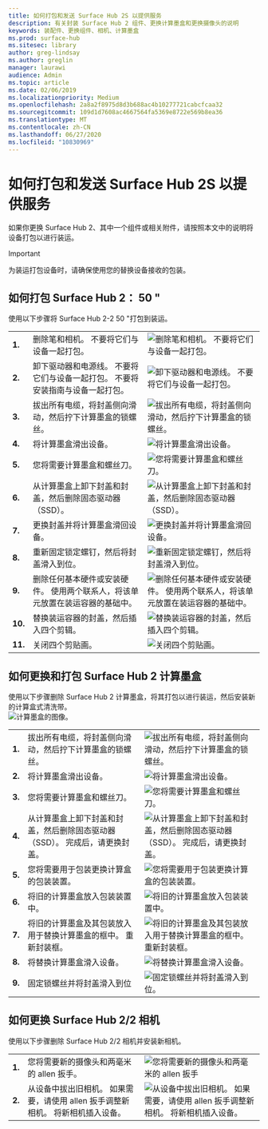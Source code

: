 ```yaml
---
title: 如何打包和发送 Surface Hub 2S 以提供服务
description: 有关封装 Surface Hub 2 组件、更换计算墨盒和更换摄像头的说明
keywords: 装配件、更换组件、相机、计算墨盒
ms.prod: surface-hub
ms.sitesec: library
author: greg-lindsay
ms.author: greglin
manager: laurawi
audience: Admin
ms.topic: article
ms.date: 02/06/2019
ms.localizationpriority: Medium
ms.openlocfilehash: 2a8a2f8975d8d3b688ac4b10277721cabcfcaa32
ms.sourcegitcommit: 109d1d7608ac4667564fa5369e8722e569b8ea36
ms.translationtype: MT
ms.contentlocale: zh-CN
ms.lasthandoff: 06/27/2020
ms.locfileid: "10830969"
---
```

# 如何打包和发送 Surface Hub 2S 以提供服务

如果你更换 Surface Hub 2、其中一个组件或相关附件，请按照本文中的说明将设备打包以进行装运。 

>[!IMPORTANT]  
>为装运打包设备时，请确保使用您的替换设备接收的包装。  

## 如何打包 Surface Hub 2： 50 "

使用以下步骤将 Surface Hub 2-2 50 "打包到装运。


|   |                                                                                                                                                 |       |
| - | ----------------------------------------------------------------------------------------------------------------------------------------------- | ----- |
| **1.**  | 删除笔和相机。 不要将它们与设备一起打包。                                                   | ![删除笔和相机。 不要将它们与设备一起打包。](images/surface-hub-2s-repack-2.png) |
| **2.**  | 卸下驱动器和电源线。 不要将它们与设备一起打包。 不要将安装指南与设备一起打包。 | ![卸下驱动器和电源线。 不要将它们与设备一起打包。](images/surface-hub-2s-repack-3.png) |
| **3.**  | 拔出所有电缆，将封盖侧向滑动，然后拧下计算墨盒的锁螺丝。             | ![拔出所有电缆，将封盖侧向滑动，然后拧下计算墨盒的锁螺丝。](images/surface-hub-2s-repack-5.png) |
| **4.**  | 将计算墨盒滑出设备。                                                                     | ![将计算墨盒滑出设备。](images/surface-hub-2s-repack-6.png) |
| **5.**  | 您将需要计算墨盒和螺丝刀。                                                           | ![您将需要计算墨盒和螺丝刀。](images/surface-hub-2s-repack-7.png)|
| **6.**  | 从计算墨盒上卸下封盖和封盖，然后删除固态驱动器（SSD）。    | ![从计算墨盒上卸下封盖和封盖，然后删除固态驱动器（SSD）。](images/surface-hub-2s-repack-8.png)|
| **7.** | 更换封盖并将计算墨盒滑回设备。                                            | ![更换封盖并将计算墨盒滑回设备。](images/surface-hub-2s-repack-9.png)|
| **8.**  | 重新固定锁定螺钉，然后将封盖滑入到位。                                                      | ![重新固定锁定螺钉，然后将封盖滑入到位。](images/surface-hub-2s-repack-10.png)|
| **9.**  | 删除任何基本硬件或安装硬件。 使用两个联系人，将该单元放置在装运容器的基础中。    | ![删除任何基本硬件或安装硬件。 使用两个联系人，将该单元放置在装运容器的基础中。](images/surface-hub-2s-repack-11.png)|
| **10.** | 替换装运容器的封盖，然后插入四个剪辑。                                          | ![替换装运容器的封盖，然后插入四个剪辑。](images/surface-hub-2s-repack-12.png)|
| **11.** | 关闭四个剪贴画。                                                                                            | ![关闭四个剪贴画。](images/surface-hub-2s-repack-13.png)|


## 如何更换和打包 Surface Hub 2 计算墨盒

使用以下步骤删除 Surface Hub 2 计算墨盒，将其打包以进行装运，然后安装新的计算盒式清洗带。<br>
    ![计算墨盒的图像。](images/surface-hub-2s-replace-cartridge-1.png)

|   |                                                                                                                                                 |       |
| - | ----------------------------------------------------------------------------------------------------------------------------------------------- | ----- |
| **1.** | 拔出所有电缆，将封盖侧向滑动，然后拧下计算墨盒的锁螺丝。                                            | ![拔出所有电缆，将封盖侧向滑动，然后拧下计算墨盒的锁螺丝。](images/surface-hub-2s-replace-cartridge-2.png) |
| **2.**  | 将计算墨盒滑出设备。                                                                                                    | ![将计算墨盒滑出设备。](images/surface-hub-2s-replace-cartridge-3.png) |
| **3.**  | 您将需要计算墨盒和螺丝刀。                                                                                          | ![您将需要计算墨盒和螺丝刀。](images/surface-hub-2s-replace-cartridge-4.png) |
| **4.**  | 从计算墨盒上卸下封盖和封盖，然后删除固态驱动器（SSD）。 完成后，请更换封盖。 | ![从计算墨盒上卸下封盖和封盖，然后删除固态驱动器（SSD）。 完成后，请更换封盖。](images/surface-hub-2s-repack-8.png) |
| **5.**| 您将需要用于包装更换计算盒的包装装置。                                              | ![您将需要用于包装更换计算盒的包装装置。](images/surface-hub-2s-replace-cartridge-6.png) |
| **6.**| 将旧的计算墨盒放入包装装置中。                                                                                      | ![将旧的计算墨盒放入包装装置中。](images/surface-hub-2s-replace-cartridge-7.png) |
| **7.** | 将旧的计算墨盒及其包装放入用于替换计算墨盒的框中。 重新封装框。             | ![将旧的计算墨盒及其包装放入用于替换计算墨盒的框中。 重新封装框。](images/surface-hub-2s-replace-cartridge-8.png)|
| **8.**| 将替换计算墨盒滑入设备。                                                                                          | ![将替换计算墨盒滑入设备。](images/surface-hub-2s-replace-cartridge-9.png) |
| **9.**| 固定锁螺丝并将封盖滑入到位                                                                                         | ![固定锁螺丝并将封盖滑入到位。](images/surface-hub-2s-replace-cartridge-10.png) |

## 如何更换 Surface Hub 2/2 相机

使用以下步骤删除 Surface Hub 2/2 相机并安装新相机。


|   |                                                                                                                                                 |       |
| - | ----------------------------------------------------------------------------------------------------------------------------------------------- | ----- |
| **1.** | 您将需要新的摄像头和两毫米的 allen 扳手。                                             |![您将需要新的摄像头和两毫米的 allen 扳手](images/surface-hub-2s-replace-camera-1.png)  |
| **2.**  |  从设备中拔出旧相机。 如果需要，请使用 allen 扳手调整新相机。 将新相机插入设备。 | ![从设备中拔出旧相机。 如果需要，请使用 allen 扳手调整新相机。 将新相机插入设备。](images/surface-hub-2s-replace-camera-2.png) |
